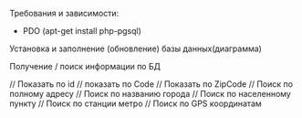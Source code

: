 

Требования и зависимости:
* PDO (apt-get install php-pgsql)


Установка и заполнение (обновление) базы данных(диаграмма)

Получение / поиск информации по БД 

// Показать по id
// показать по Code
// Показать по ZipCode
// Поиск по полному адресу
// Поиск по названию города
// Поиск по населенному пункту
// Поиск по станции метро
// Поиск по GPS координатам
